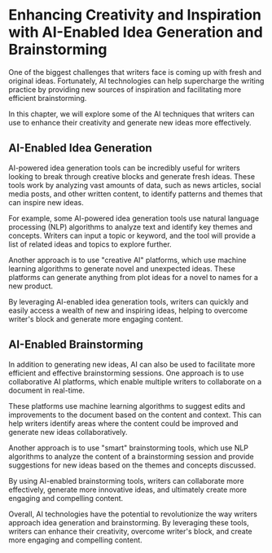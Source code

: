 Enhancing Creativity and Inspiration with AI-Enabled Idea Generation and Brainstorming
===================================================================================================================================================

One of the biggest challenges that writers face is coming up with fresh and original ideas. Fortunately, AI technologies can help supercharge the writing practice by providing new sources of inspiration and facilitating more efficient brainstorming.

In this chapter, we will explore some of the AI techniques that writers can use to enhance their creativity and generate new ideas more effectively.

AI-Enabled Idea Generation
--------------------------

AI-powered idea generation tools can be incredibly useful for writers looking to break through creative blocks and generate fresh ideas. These tools work by analyzing vast amounts of data, such as news articles, social media posts, and other written content, to identify patterns and themes that can inspire new ideas.

For example, some AI-powered idea generation tools use natural language processing (NLP) algorithms to analyze text and identify key themes and concepts. Writers can input a topic or keyword, and the tool will provide a list of related ideas and topics to explore further.

Another approach is to use "creative AI" platforms, which use machine learning algorithms to generate novel and unexpected ideas. These platforms can generate anything from plot ideas for a novel to names for a new product.

By leveraging AI-enabled idea generation tools, writers can quickly and easily access a wealth of new and inspiring ideas, helping to overcome writer's block and generate more engaging content.

AI-Enabled Brainstorming
------------------------

In addition to generating new ideas, AI can also be used to facilitate more efficient and effective brainstorming sessions. One approach is to use collaborative AI platforms, which enable multiple writers to collaborate on a document in real-time.

These platforms use machine learning algorithms to suggest edits and improvements to the document based on the content and context. This can help writers identify areas where the content could be improved and generate new ideas collaboratively.

Another approach is to use "smart" brainstorming tools, which use NLP algorithms to analyze the content of a brainstorming session and provide suggestions for new ideas based on the themes and concepts discussed.

By using AI-enabled brainstorming tools, writers can collaborate more effectively, generate more innovative ideas, and ultimately create more engaging and compelling content.

Overall, AI technologies have the potential to revolutionize the way writers approach idea generation and brainstorming. By leveraging these tools, writers can enhance their creativity, overcome writer's block, and create more engaging and compelling content.
